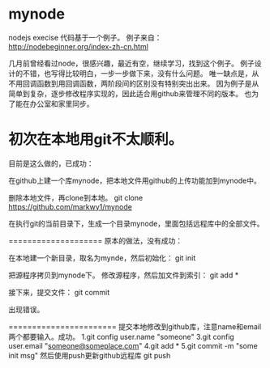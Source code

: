# mynode
nodejs execise
代码基于一个例子。
例子来自：http://nodebeginner.org/index-zh-cn.html

几月前曾经看过node，很感兴趣，最近有空，继续学习，找到这个例子。
例子设计的不错，也写得比较明白，一步一步做下来，没有什么问题。
唯一缺点是，从不用回调函数到用回调函数，两阶段间的区别没有特别突出出来。
因为例子是从简单到复杂，逐步修改程序实现的，因此适合用github来管理不同的版本。
也为了能在办公室和家里同步。

初次在本地用git不太顺利。
====================
目前是这么做的，已成功：

在github上建一个库mynode，把本地文件用github的上传功能加到mynode中。

删除本地文件，再clone到本地。
git clone https://github.com/markwy1/mynode

在执行git的当前目录下，生成一个目录mynode，里面包括远程库中的全部文件。

====================
原本的做法，没有成功：

在本地建一个新目录，取名为mynde，然后初始化：
git init

把源程序拷贝到mynode下。
修改源程序，然后加文件到索引：
git add *

接下来，提交文件：
git commit

出现错误。

=======================
提交本地修改到github库，注意name和email两个都要输入。成功。
1.git config user.name "someone"
3.git config user.email "someone@someplace.com"
4.git add *
5.git commit -m "some init msg"
然后使用push更新github远程库
git push
